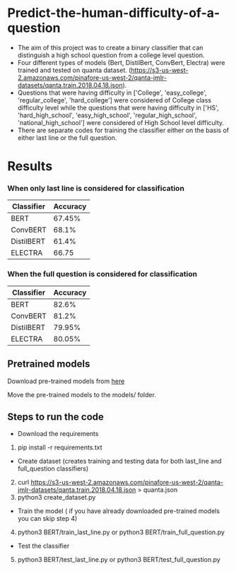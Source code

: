 # Predict-the-human-difficulty-of-a-question

- The aim of this project was to create a binary classifier that can distinguish a high school question from a college level question. 
- Four different types of models (Bert, DistilBert, ConvBert, Electra) were trained and tested on quanta dataset.
(https://s3-us-west-2.amazonaws.com/pinafore-us-west-2/qanta-jmlr-datasets/qanta.train.2018.04.18.json). 
- Questions that were having difficulty in ['College', 'easy_college', 'regular_college', 'hard_college'] were considered of College class difficulty level while the questions that were having difficulty in ['HS', 'hard_high_school', 'easy_high_school', 'regular_high_school', 'national_high_school'] were considered of High School level difficulty.
- There are separate codes for training the classifier either on the basis of either last line or the full question.

# Results

### When only last line is considered for classification

| Classifier | Accuracy|
| --------------------------- | --------------------------- |
| BERT | 67.45% |
| ConvBERT | 68.1% |
| DistilBERT | 61.4% |
| ELECTRA | 66.75 |

### When the full question is considered for classification

| Classifier | Accuracy|
| --------------------------- | --------------------------- |
| BERT | 82.6% |
| ConvBERT | 81.2% |
| DistilBERT | 79.95% |
| ELECTRA | 80.05% |

## Pretrained models

Download pre-trained models from [here](https://drive.google.com/drive/folders/18dGwaxI7kx4Yx7gTMTiCbUv2YLxzNPmZ?usp=sharing)

Move the pre-trained models to the models/  folder.

## Steps to run the code

- Download the requirements
1. pip install -r requirements.txt

- Create dataset (creates training and testing data for both last_line and full_question classifiers) 
2. curl https://s3-us-west-2.amazonaws.com/pinafore-us-west-2/qanta-jmlr-datasets/qanta.train.2018.04.18.json > quanta.json
3. python3 create_dataset.py

- Train the model ( if you have already downloaded pre-trained models you can skip step 4)
4. python3 BERT/train_last_line.py or  python3 BERT/train_full_question.py

- Test the classifier
5. python3 BERT/test_last_line.py or python3 BERT/test_full_question.py
